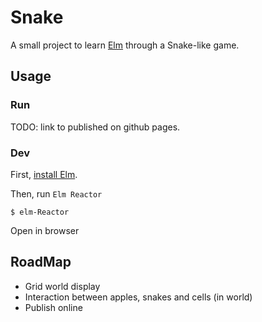 # Snake

A small project to learn [Elm](http://elm-lang.org/) through a Snake-like game.

## Usage

### Run

TODO: link to published on github pages.

### Dev

First, [install Elm](https://guide.elm-lang.org/get_started.html).

Then, run `Elm Reactor`

```
$ elm-Reactor
```

Open in browser

## RoadMap

- Grid world display
- Interaction between apples, snakes and cells (in world)
- Publish online


